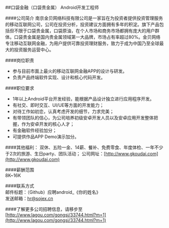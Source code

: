 ##口袋金融（口袋贵金属） Android开发工程师


####公司简介
南京金贝网络科技有限公司是一家旨在为投资者提供投资管理服务的移动互联网公司，公司在投资分析，投资建议方面拥有多年的积淀。旗下产品包括但不限于口袋贵金属，口袋原油，在个人市场和商务市场都拥有庞大的用户群体。口袋贵金属是国内贵金属领域第一大品牌，市场占有率超过80%。金贝网络专注移动互联网金融，为用户提供可靠投资理财服务，致力于成为中国乃至全球最大的投资服务运营中心。

####岗位职责  
- 参与目前市面上最火的移动互联网金融APP的设计与研发。
- 负责产品终端软件实现、设计和核心代码开发。


####职位要求  
- 1年以上Android平台开发经验，能根据产品设计独立进行应用程序开发。
- 有社交、即时交互、UI/UE等方面的开发能力；
- 对待工作如初恋，认真考虑开发的细节，力求完美；
- 有带领团队的信心，为公司培养初级安卓开发人员以及安卓应用开发整体把握，作为安卓开发的核心人才；
- 有金融软件经验加分；
- 可提供作品APP Demo演示加分。


####其他福利：
双休、五险一金、14薪、餐补、免费零食、年度体检、一年不少于2次的旅游、生日party、团队活动；
公司网址：[http://www.gkoudai.com](http://www.gkoudai.com)


####薪酬范围  
8K~16K  


####联系方式  
邮件标题：（Github）应聘android_《你的姓名》  
发送邮箱：[hr@sojex.cn](mailto:hr@sojex.cn)  


####了解更多公司招聘信息，请移步至
[http://www.lagou.com/gongsi/33744.html?m=1](http://www.lagou.com/gongsi/33744.html?m=1)
